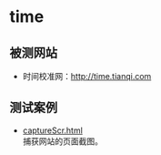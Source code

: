 # time

## 被测网站
- 时间校准网：http://time.tianqi.com

## 测试案例
- [captureScr.html](captureScr.html)  
  捕获网站的页面截图。
